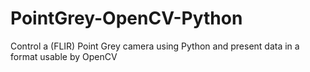 # PointGrey-OpenCV-Python
Control a (FLIR) Point Grey camera using Python and present data in a format usable by OpenCV

